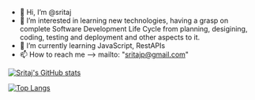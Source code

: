 - 👋 Hi, I’m @sritaj
- 👀 I’m interested in learning new technologies, having a grasp on complete Software Development Life Cycle from planning, desigining, coding, testing and deployment and other aspects to it.
- 🌱 I’m currently learning JavaScript, RestAPIs
- 📫 How to reach me --> mailto: "sritajp@gmail.com"

[![Sritaj's GitHub stats](https://github-readme-stats.vercel.app/api?username=sritaj&show_icons=true&theme=dark)](https://github.com/sritaj/github-readme-stats) 

[![Top Langs](https://github-readme-stats.vercel.app/api/top-langs/?username=sritaj&show_icons=true&theme=dark&layout=compact)](https://github.com/sritaj/github-readme-stats)

<!---
sritaj/sritaj is a ✨ special ✨ repository because its `README.md` (this file) appears on your GitHub profile.
You can click the Preview link to take a look at your changes.
--->
